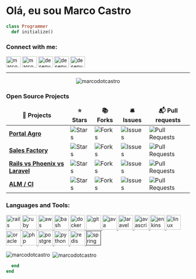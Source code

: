 # Olá, eu sou Marco Castro


```ruby
class Programmer
  def initialize()
```

<p align="left">
<h3 align="left">Connect with me:</h3>
<a href="https://linkedin.com/in/marcodotcastro" target="blank"><img align="center" src="https://cdn.jsdelivr.net/npm/simple-icons@3.0.1/icons/linkedin.svg" alt="marcodotcastro" height="30" width="40" /></a>
<a href="https://stackoverflow.com/users/marcodotcastro" target="blank"><img align="center" src="https://cdn.jsdelivr.net/npm/simple-icons@3.0.1/icons/stackoverflow.svg" alt="marcodotcastro" height="30" width="40" /></a>
<a href="https://fb.com/desenvolvendome" target="blank"><img align="center" src="https://cdn.jsdelivr.net/npm/simple-icons@3.0.1/icons/facebook.svg" alt="desenvolvendome" height="30" width="40" /></a>
<a href="https://instagram.com/desenvolvendome" target="blank"><img align="center" src="https://cdn.jsdelivr.net/npm/simple-icons@3.0.1/icons/instagram.svg" alt="desenvolvendome" height="30" width="40" /></a>
<a href="https://www.youtube.com/c/desenvolvendome" target="blank"><img align="center" src="https://cdn.jsdelivr.net/npm/simple-icons@3.0.1/icons/youtube.svg" alt="desenvolvendome" height="30" width="40" /></a>
</p>

---

<p align="center"> <img src="https://komarev.com/ghpvc/?username=marcodotcastro" alt="marcodotcastro" /> </p>


<h3>Open Source Projects</h3>
<table>
  <thead align="center">
    <tr border: none;>
      <td><b>🎁 Projects</b></td>
      <td><b>⭐ Stars</b></td>
      <td><b>📚 Forks</b></td>
      <td><b>🛎 Issues</b></td>
      <td><b>📬 Pull requests</b></td>
    </tr>
  </thead>
  <tbody>
    <tr>
	    <td><a href="https://github.com/marcodotcastro/portal-agro"><b>Portal Agro</b></a></td>
      <td><img alt="Stars" src="https://img.shields.io/github/stars/marcodotcastro/portal-agro?style=flat-square&labelColor=343b41"/></td>
      <td><img alt="Forks" src="https://img.shields.io/github/forks/marcodotcastro/portal-agro?style=flat-square&labelColor=343b41"/></td>
      <td><img alt="Issues" src="https://img.shields.io/github/issues/marcodotcastro/portal-agro?style=flat-square&labelColor=343b41"/></td>
      <td><img alt="Pull Requests" src="https://img.shields.io/github/issues-pr/marcodotcastro/portal-agro?style=flat-square&labelColor=343b41"/></td>
    </tr>
	  <tr>
		<td><a href="https://github.com/marcodotcastro/sale-factory"><b>Sales Factory</b></a></td>
        <td><img alt="Stars" src="https://img.shields.io/github/stars/marcodotcastro/sale-factory?style=flat-square&labelColor=343b41"/></td>
        <td><img alt="Forks" src="https://img.shields.io/github/forks/marcodotcastro/sale-factory?style=flat-square&labelColor=343b41"/></td>
        <td><img alt="Issues" src="https://img.shields.io/github/issues/marcodotcastro/sale-factory?style=flat-square&labelColor=343b41"/></td>
        <td><img alt="Pull Requests" src="https://img.shields.io/github/issues-pr/marcodotcastro/sale-factory?style=flat-square&labelColor=343b41"/></td>
        </tr>
		<tr>
			<td><a href="https://github.com/marcodotcastro/study-rails-vs-phoenix-vs-laravel"><b>Rails vs Phoenix vs Laravel</b></a></td>
      <td><img alt="Stars" src="https://img.shields.io/github/stars/marcodotcastro/study-rails-vs-phoenix-vs-laravel?style=flat-square&labelColor=343b41"/></td>
      <td><img alt="Forks" src="https://img.shields.io/github/forks/marcodotcastro/study-rails-vs-phoenix-vs-laravel?style=flat-square&labelColor=343b41"/></td>
      <td><img alt="Issues" src="https://img.shields.io/github/issues/marcodotcastro/study-rails-vs-phoenix-vs-laravel?style=flat-square&labelColor=343b41"/></td>
      <td><img alt="Pull Requests" src="https://img.shields.io/github/issues-pr/marcodotcastro/study-rails-vs-phoenix-vs-laravel?style=flat-square&labelColor=343b41"/></td>
    </tr>
	  <tr>
			<td><a href="https://github.com/marcodotcastro/application-lifecycle-management"><b>ALM / CI</b></a></td>
      <td><img alt="Stars" src="https://img.shields.io/github/stars/marcodotcastro/application-lifecycle-management?style=flat-square&labelColor=343b41"/></td>
      <td><img alt="Forks" src="https://img.shields.io/github/forks/marcodotcastro/application-lifecycle-management?style=flat-square&labelColor=343b41"/></td>
      <td><img alt="Issues" src="https://img.shields.io/github/issues/marcodotcastro/application-lifecycle-management?style=flat-square&labelColor=343b41"/></td>
      <td><img alt="Pull Requests" src="https://img.shields.io/github/issues-pr/marcodotcastro/application-lifecycle-management?style=flat-square&labelColor=343b41"/></td>
    </tr>
  </tbody>
</table>


 <h3 align="left">Languages and Tools:</h3>
<p align="left"> 
	<a href="https://rubyonrails.org" target="_blank"> <img src="https://devicons.github.io/devicon/devicon.git/icons/rails/rails-original-wordmark.svg" alt="rails" width="40" height="40"/> </a>
	<a href="https://www.ruby-lang.org/en/" target="_blank"> <img src="https://devicons.github.io/devicon/devicon.git/icons/ruby/ruby-original-wordmark.svg" alt="ruby" width="40" height="40"/> </a> 
	<a href="https://aws.amazon.com" target="_blank"> <img src="https://devicons.github.io/devicon/devicon.git/icons/amazonwebservices/amazonwebservices-original-wordmark.svg" alt="aws" width="40" height="40"/> </a> 
	<a href="https://www.gnu.org/software/bash/" target="_blank"> <img src="https://www.vectorlogo.zone/logos/gnu_bash/gnu_bash-icon.svg" alt="bash" width="40" height="40"/> </a> 
	<a href="https://www.docker.com/" target="_blank"> <img src="https://devicons.github.io/devicon/devicon.git/icons/docker/docker-original-wordmark.svg" alt="docker" width="40" height="40"/> </a> 
	<a href="https://git-scm.com/" target="_blank"> <img src="https://www.vectorlogo.zone/logos/git-scm/git-scm-icon.svg" alt="git" width="40" height="40"/> </a> 
	<a href="https://www.java.com" target="_blank"> <img src="https://devicons.github.io/devicon/devicon.git/icons/java/java-original-wordmark.svg" alt="java" width="40" height="40"/> </a> 
	<a href="https://laravel.com/" target="_blank"> <img src="https://devicons.github.io/devicon/devicon.git/icons/laravel/laravel-plain-wordmark.svg" alt="laravel" width="40" height="40"/> </a>
	<a href="https://developer.mozilla.org/en-US/docs/Web/JavaScript" target="_blank"> <img src="https://devicons.github.io/devicon/devicon.git/icons/javascript/javascript-original.svg" alt="javascript" width="40" height="40"/> </a>
	<a href="https://www.jenkins.io" target="_blank"> <img src="https://www.vectorlogo.zone/logos/jenkins/jenkins-icon.svg" alt="jenkins" width="40" height="40"/> </a> 
	<a href="https://www.linux.org/" target="_blank"> <img src="https://devicons.github.io/devicon/devicon.git/icons/linux/linux-original.svg" alt="linux" width="40" height="40"/> </a> <a href="https://www.oracle.com/" target="_blank"> <img src="https://devicons.github.io/devicon/devicon.git/icons/oracle/oracle-original.svg" alt="oracle" width="40" height="40"/> </a> 
	<a href="https://www.php.net" target="_blank"> <img src="https://devicons.github.io/devicon/devicon.git/icons/php/php-original.svg" alt="php" width="40" height="40"/> </a> 
	<a href="https://www.postgresql.org" target="_blank"> <img src="https://devicons.github.io/devicon/devicon.git/icons/postgresql/postgresql-original-wordmark.svg" alt="postgresql" width="40" height="40"/> </a> 
	<a href="https://www.python.org" target="_blank"> <img src="https://devicons.github.io/devicon/devicon.git/icons/python/python-original.svg" alt="python" width="40" height="40"/> </a>
	<a href="https://redis.io" target="_blank"> <img src="https://devicons.github.io/devicon/devicon.git/icons/redis/redis-original-wordmark.svg" alt="redis" width="40" height="40"/> </a> 
	<a href="" target="_blank"> <img src="https://www.vectorlogo.zone/logos/springio/springio-icon.svg" alt="spring" width="40" height="40"/> </a>
</p>

<p><img align="left" src="https://github-readme-stats.vercel.app/api/top-langs/?username=marcodotcastro&layout=compact" alt="marcodotcastro" /></p>

<p>&nbsp;<img align="center" src="https://github-readme-stats.vercel.app/api?username=marcodotcastro&show_icons=true" alt="marcodotcastro" /></p>

```ruby
  end
end
```
